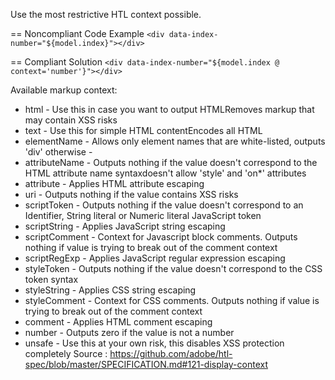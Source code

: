 Use the most restrictive HTL context possible.

== Noncompliant Code Example
``<div data-index-number="${model.index}"></div>``

== Compliant Solution
``<div data-index-number="${model.index @ context='number'}"></div>``

Available markup context:
* html          - Use this in case you want to output HTMLRemoves markup that may contain XSS risks
* text          - Use this for simple HTML contentEncodes all HTML
* elementName   - Allows only element names that are white-listed, outputs 'div' otherwise -
* attributeName - Outputs nothing if the value doesn't correspond to the HTML attribute name syntaxdoesn't allow 'style' and 'on*' attributes
* attribute     - Applies HTML attribute escaping
* uri           - Outputs nothing if the value contains XSS risks
* scriptToken   - Outputs nothing if the value doesn't correspond to an Identifier, String literal or Numeric literal JavaScript token
* scriptString  - Applies JavaScript string escaping
* scriptComment - Context for Javascript block comments. Outputs nothing if value is trying to break out of the comment context
* scriptRegExp  - Applies JavaScript regular expression escaping
* styleToken    - Outputs nothing if the value doesn't correspond to the CSS token syntax
* styleString   - Applies CSS string escaping
* styleComment  - Context for CSS comments. Outputs nothing if value is trying to break out of the comment context
* comment       - Applies HTML comment escaping
* number        - Outputs zero if the value is not a number
* unsafe        - Use this at your own risk, this disables XSS protection completely
Source : https://github.com/adobe/htl-spec/blob/master/SPECIFICATION.md#121-display-context
